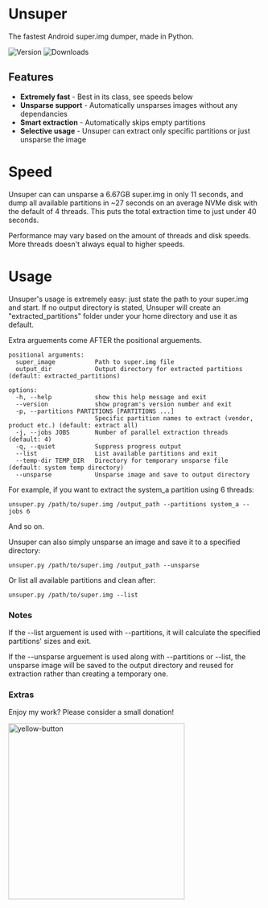 
# Unsuper
The fastest Android super.img dumper, made in Python.

![Version](https://img.shields.io/github/v/release/codefl0w/unsuper) ![Downloads](https://img.shields.io/github/downloads/codefl0w/unsuper/total)


## Features

-  **Extremely fast** - Best in its class, see speeds below
- **Unsparse support** - Automatically unsparses images without any dependancies
- **Smart extraction** - Automatically skips empty partitions
- **Selective usage** - Unsuper can extract only specific partitions or just unsparse the image



# Speed
Unsuper can can unsparse a 6.67GB super.img in only 11 seconds, and dump all available partitions in ~27 seconds on an average NVMe disk with the default of 4 threads. This puts the total extraction time to just under 40 seconds.

Performance may vary based on the amount of threads and disk speeds. More threads doesn't always equal to higher speeds.

# Usage

Unsuper's usage is extremely easy: just state the path to your super.img and start. If no output directory is stated, Unsuper will create an "extracted_partitions" folder under your home directory and use it as default.

 Extra arguements come AFTER the positional arguements.

    positional arguments:
      super_image           Path to super.img file
      output_dir            Output directory for extracted partitions (default: extracted_partitions)
    
    options:
      -h, --help            show this help message and exit
      --version             show program's version number and exit
      -p, --partitions PARTITIONS [PARTITIONS ...]
                            Specific partition names to extract (vendor, product etc.) (default: extract all)
      -j, --jobs JOBS       Number of parallel extraction threads (default: 4)
      -q, --quiet           Suppress progress output
      --list                List available partitions and exit
      --temp-dir TEMP_DIR   Directory for temporary unsparse file (default: system temp directory)
      --unsparse            Unsparse image and save to output directory

For example, if you want to extract the system_a partition using 6 threads:

    unsuper.py /path/to/super.img /output_path --partitions system_a --jobs 6

And so on.

Unsuper can also simply unsparse an image and save it to a specified directory:

    unsuper.py /path/to/super.img /output_path --unsparse
    
Or list all available partitions and clean after:

    unsuper.py /path/to/super.img --list

### Notes
If the --list arguement is used with --partitions, it will calculate the specified partitions' sizes and exit.

If the --unsparse arguement is used along with --partitions or --list, the unsparse image will be saved to the output directory and reused for extraction rather than creating a temporary one.

### Extras

Enjoy my work? Please consider a small donation!

<a href="https://buymeacoffee.com/fl0w" target="_blank" rel="noopener noreferrer">
  <img width="350" alt="yellow-button" src="https://github.com/user-attachments/assets/2e6d44c8-9640-4cb3-bcc8-989595d6b7e9"/>
</a>

